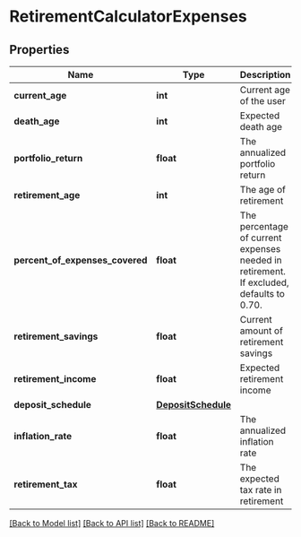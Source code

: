 # RetirementCalculatorExpenses

## Properties
Name | Type | Description | Notes
------------ | ------------- | ------------- | -------------
**current_age** | **int** | Current age of the user | 
**death_age** | **int** | Expected death age | 
**portfolio_return** | **float** | The annualized portfolio return | 
**retirement_age** | **int** | The age of retirement | [optional] 
**percent_of_expenses_covered** | **float** | The percentage of current expenses needed in retirement. If excluded, defaults to 0.70. | [optional] 
**retirement_savings** | **float** | Current amount of retirement savings | [optional] 
**retirement_income** | **float** | Expected retirement income | [optional] 
**deposit_schedule** | [**DepositSchedule**](DepositSchedule.md) |  | [optional] 
**inflation_rate** | **float** | The annualized inflation rate | [optional] 
**retirement_tax** | **float** | The expected tax rate in retirement | [optional] 

[[Back to Model list]](../README.md#documentation-for-models) [[Back to API list]](../README.md#documentation-for-api-endpoints) [[Back to README]](../README.md)


